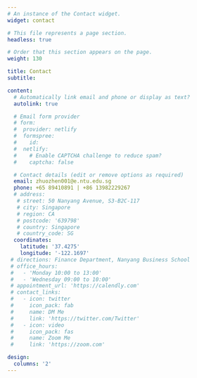 ```yaml
---
# An instance of the Contact widget.
widget: contact

# This file represents a page section.
headless: true

# Order that this section appears on the page.
weight: 130

title: Contact
subtitle:

content:
  # Automatically link email and phone or display as text?
  autolink: true

  # Email form provider
  # form:
  #  provider: netlify
  #  formspree:
  #    id:
  #  netlify:
  #    # Enable CAPTCHA challenge to reduce spam?
  #    captcha: false

  # Contact details (edit or remove options as required)
  email: zhuozhen001@e.ntu.edu.sg
  phone: +65 89410891 | +86 13982229267
  # address:
   # street: 50 Nanyang Avenue, S3-B2C-117
   # city: Singapore
   # region: CA
   # postcode: '639798'
   # country: Singapore
   # country_code: SG
  coordinates:
    latitude: '37.4275'
    longitude: '-122.1697'
 # directions: Finance Department, Nanyang Business School
 # office_hours:
 #   - 'Monday 10:00 to 13:00'
 #   - 'Wednesday 09:00 to 10:00'
 # appointment_url: 'https://calendly.com'
 # contact_links:
 #   - icon: twitter
 #     icon_pack: fab
 #     name: DM Me
 #     link: 'https://twitter.com/Twitter'
 #   - icon: video
 #     icon_pack: fas
 #     name: Zoom Me
 #     link: 'https://zoom.com'

design:
  columns: '2'
---
```

